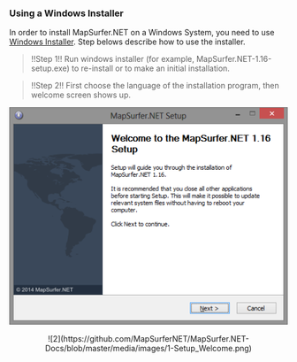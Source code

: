 ### Using a Windows Installer ###

In order to install MapSurfer.NET on a Windows System, you need to use [Windows Installer](http://mapsurfernet.com/downloads#tab-win). Step belows describe how to use the installer.

>!!Step 1!! Run windows installer (for example, MapSurfer.NET-1.16-setup.exe) to re-install or to make an initial installation. 

>!!Step 2!! First choose the language of the installation program, then welcome screen shows up.

![1](/media/images/1-Setup_Welcome.png)

<center>![2](https://github.com/MapSurferNET/MapSurfer.NET-Docs/blob/master/media/images/1-Setup_Welcome.png)</center>